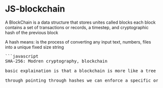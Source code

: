 # JS-blockchain
A BlockChain is a data structure that stores unites called blocks each block contains a set of transactions or records, a timestep, and cryptographic hash of the previous block

A hash means: is the process of converting any input text, numbers, files into a unique fixed size string
<pre>
```javascript
SHA-256: Modren cryptography, blockchain

basic explaination is that a blockchain is more like a tree of blocks that includes multiple chains for blocks pointing at their parent block. The pointing happens through hashes which are calculated based upon the data inside the block (hash of the parent, transaction data and other important stuff)

through pointing through hashes we can enforce a specific order of blocks because of that you cant just take a block in the middle of the chain and change its data


  
